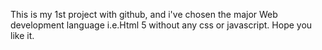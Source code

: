 This is my 1st project with github, and i've chosen the major Web development language i.e.Html 5 without any css or javascript. Hope you like it.  

